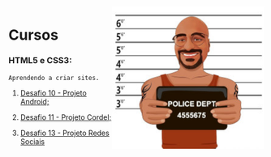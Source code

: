 <img src="Imagens/Guto-pq.jpg" width="300px" align="right">

# Cursos

 ### **HTML5 e CSS3:**
 
    Aprendendo a criar sites.
     
   1. [Desafio 10 - Projeto Android;][1]

   2. [Desafio 11 - Projeto Cordel;][2]
   
   3. [Desafio 13 - Projeto Redes Sociais][3]
   

[1]: https://gutocosca.github.io/html-css/Exercícios/desafios-modulo02/des10/android.html "Curso em Vídeo - Prof. Gustavo Guanabara"

[2]: https://gutocosca.github.io/html-css/Exercícios/desafios-modulo02/des12/index.html "Curso em Vídeo - Prof. Gustavo Guanabara"

[3]: https://gutocosca.github.io/html-css/Exercícios/desafios-modulo04/des13/social.html "Curso em Vídeo - Prof. Gustavo Guanabara"